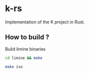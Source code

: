 # k-rs

Implementation of the K project in Rust.

## How to build ?

Build limine binaries
```sh
cd limine && make
```

```sh
make iso
```